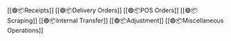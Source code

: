 [[🟣📦Receipts]]
[[🟣📦Delivery Orders]]
[[🟣📦POS Orders]]
[[🟣📦Scraping]]
[[🟣📦Internal Transfer]]
[[🟣📦Adjustment]]
[[🟣📦Miscellaneous Operations]]
